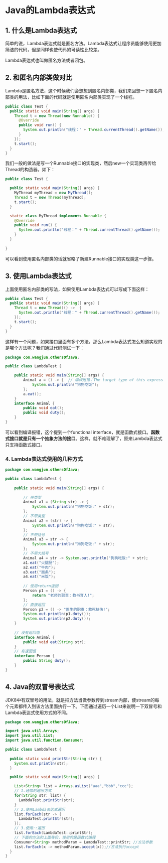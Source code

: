 # Java的Lambda表达式

## 1. 什么是Lambda表达式

简单的说，Lambda表达式就是匿名方法。Lambda表达式让程序员能够使用更加简洁的代码，但是同样也使代码的可读性比较差。

Lambda表达式也叫做匿名方法或者闭包。

## 2. 和匿名内部类做对比

Lambda是匿名方法，这个时候我们会想想到匿名内部类，我们来回想一下匿名内部类的用法，比如下面的代码就是使用匿名内部类实现了一个线程。

```java
public class Test {
  public static void main(String[] args) {
    Thread t = new Thread(new Runnable() {
      @Override
      public void run() {
        System.out.println("线程：" + Thread.currentThread().getName());
      }
    });
    t.start();
  }
}
```

我们一般的做法是写一个Runnable接口的实现类，然后new一个实现类再传给Thread的构造器。如下：

```java
public class Test {

  public static void main(String[] args) {
    MyThread myThread = new MyThread();
    Thread t = new Thread(myThread);
    t.start();
  }

  static class MyThread implements Runnable {
    @Override
    public void run() {
      System.out.println("线程：" + Thread.currentThread().getName());
    }
  }
  
}
```

可以看到使用匿名内部类的话就省略了新建Runnable接口的实现类这一步骤。

## 3. 使用Lambda表达式

上面使用匿名内部类的写法，如果使用Lambda表达式可以写成下面这样：

```java
public class Test {
  public static void main(String[] args) {
    Thread t = new Thread(() ->  {
      System.out.println("线程：" + Thread.currentThread().getName());
    });
    t.start();
  }
}
```

这样有一个问题，如果接口里面有多个方法，那么Lambda表达式怎么知道实现的是哪个方法呢？我们通过代码测试一下：

```java
package com.wangjun.othersOfJava;

public class LambdaTest {

	public static void main(String[] args) {
		Animal a = () -> {  // 编译报错：The target type of this expression must be a functional interface
			System.out.println("狗狗吃饭");
		};
		a.eat();
	}
	interface Animal {
		public void eat();
		public void duty();
	}
}
```

可以看到编译报错，这个提到一个functional interface，就是函数式接口。**函数式接口就是只有一个抽象方法的接口**。这样，就不难理解了，原来Lambda表达式只支持函数式接口。

### 4. Lambda表达式使用的几种方式

```java
package com.wangjun.othersOfJava;

public class LambdaTest {
	
	public static void main(String[] args) {
		
		// 带类型
		Animal a1 = (String str) -> {
			System.out.println("狗狗吃饭:" + str);
		};
		// 不带类型
		Animal a2 = (str) -> {
			System.out.println("狗狗吃饭:" + str);
		};
		// 不带括号
		Animal a3 = str -> {
			System.out.println("狗狗吃饭:" + str);
		};
		// 不带大括号
		Animal a4 = str -> System.out.println("狗狗吃饭:" + str);
		a1.eat("火腿肠");
		a2.eat("牛肉");
		a3.eat("面条");
		a4.eat("米饭");
		
		// 使用return返回
		Person p1 = () -> {
			return "老师的职责：教书育人!";
		};
		// 直接返回
		Person p2 = () -> "医生的职责：救死扶伤!";
		System.out.println(p1.duty());
		System.out.println(p2.duty());
	}
	
	// 没有返回值
	interface Animal {
		public void eat(String str);
	}
	// 有返回值
	interface Person {
		public String duty();
	}
}
```

## 4. Java的双冒号表达式

JDK8中有双冒号的用法，就是把方法当做参数传到stream内部，使stream的每个元素都传入到该方法里面执行一下。下面通过遍历一个List来说明一下双冒号和Lambda表达式使用方式的不同。

```java
package com.wangjun.othersOfJava;

import java.util.Arrays;
import java.util.List;
import java.util.function.Consumer;

public class LambdaTest {
	
  public static void printStr(String str) {
    System.out.println(str);
  }

  public static void main(String[] args) {

    List<String> list = Arrays.asList("aaa","bbb","ccc");
    // 1.通常的遍历方式
    for(String str: list) {
      LambdaTest.printStr(str);
    }
    // 2.使用Lambda表达式遍历
    list.forEach(str -> {
      LambdaTest.printStr(str);
    });
    // 3.使用::遍历
    list.forEach(LambdaTest::printStr);
    // 下面的方法和上面等价，使用的是函数式编程
    Consumer<String> methodParam = LambdaTest::printStr; //方法参数
    list.forEach(x -> methodParam.accept(x));//方法执行accept
  }
}
```



